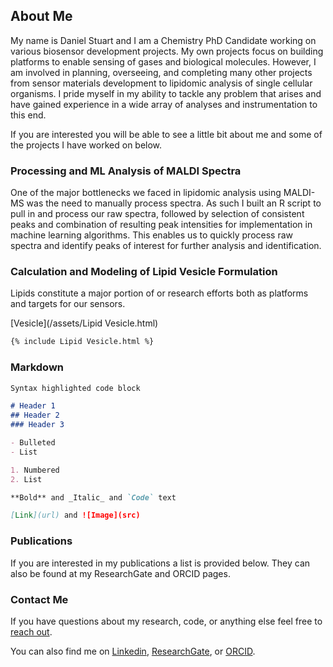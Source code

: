## About Me ##
My name is Daniel Stuart and I am a Chemistry PhD Candidate working on various biosensor development projects. My own projects focus on building platforms to enable sensing of gases and biological molecules. However, I am involved in planning, overseeing, and completing many other projects from sensor materials development to lipidomic analysis of single cellular organisms. I pride myself in my ability to tackle any problem that arises and have gained experience in a wide array of analyses and instrumentation to this end. 

If you are interested you will be able to see a little bit about me and some of the projects I have worked on below.

### Processing and ML Analysis of MALDI Spectra ###
One of the major bottlenecks we faced in lipidomic analysis using MALDI-MS was the need to manually process spectra. As such I built an R script to pull in and process our raw spectra, followed by selection of consistent peaks and combination of resulting peak intensities for implementation in machine learning algorithms. This enables us to quickly process raw spectra and identify peaks of interest for further analysis and identification. 

### Calculation and Modeling of Lipid Vesicle Formulation ###
Lipids constitute a major portion of or research efforts both as platforms and targets for our sensors. 

[Vesicle](/assets/Lipid Vesicle.html)

```markdown
{% include Lipid Vesicle.html %}
```
### Markdown

```markdown
Syntax highlighted code block

# Header 1
## Header 2
### Header 3

- Bulleted
- List

1. Numbered
2. List

**Bold** and _Italic_ and `Code` text

[Link](url) and ![Image](src)
```
### Publications ###
If you are interested in my publications a list is provided below. They can also be found at my ResearchGate and ORCID pages.


### Contact Me ###
If you have questions about my research, code, or anything else feel free to [reach out](mailto:dstua003@ucr.edu). 

You can also find me on [Linkedin](https://www.linkedin.com/in/danieldstuart), [ResearchGate](https://www.researchgate.net/profile/Daniel-Stuart-8), or [ORCID](https://orcid.org/0000-0001-6282-9373).
